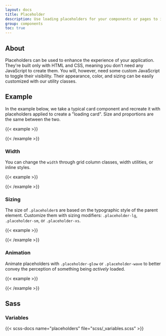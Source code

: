 ```yaml
---
layout: docs
title: Placeholder
description: Use loading placeholders for your components or pages to indicate something may still be loading.
group: components
toc: true
---
```


## About

Placeholders can be used to enhance the experience of your application. They're built only with HTML and CSS, meaning you don't need any JavaScript to create them. You will, however, need some custom JavaScript to toggle their visibility. Their appearance, color, and sizing can be easily customized with our utility classes.

## Example

In the example below, we take a typical card component and recreate it with placeholders applied to create a "loading card". Size and proportions are the same between the two.

{{< example >}}
<p class="placeholder" aria-hidden="true">
    <span class="title"></span>
    <span class="el"></span>
    <span class="el"></span>
    <span class="el"></span>
    <span class="el"></span>
    <span class="el"></span>
</p>
{{< /example >}}

### Width

You can change the `width` through grid column classes, width utilities, or inline styles.

{{< example >}}
<p class="placeholder" aria-hidden="true">
    <span class="el"></span>
    <span class="el"></span>
    <span class="el" style="width: 25%;"></span>
</p>
{{< /example >}}


### Sizing

The size of `.placeholder`s are based on the typographic style of the parent element. Customize them with sizing modifiers: `.placeholder-lg`, `.placeholder-sm`, or `.placeholder-xs`.

{{< example >}}
<p class="placeholder" aria-hidden="true">
    <span class="el lg"></span>
    <span class="el"></span>
    <span class="el sm"></span>
    <span class="el xs"></span>
</p>
{{< /example >}}

### Animation

Animate placeholders with `.placeholder-glow` or `.placeholder-wave` to better convey the perception of something being _actively_ loaded.

{{< example >}}
<p class="placeholder glow">
  <span class="el"></span>
</p>

<p class="placeholder wave">
  <span class="el"></span>
</p>
{{< /example >}}

## Sass

### Variables

{{< scss-docs name="placeholders" file="scss/_variables.scss" >}}
